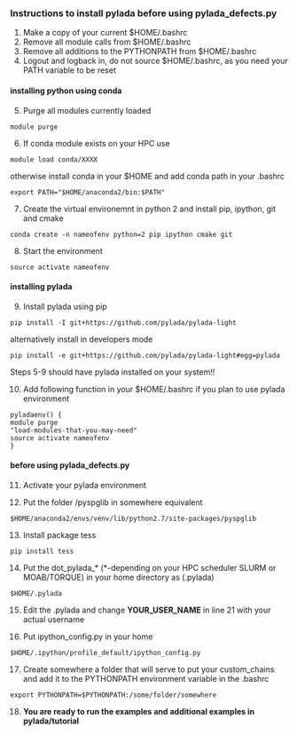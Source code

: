 ### Instructions to install pylada before using pylada_defects.py

1. Make a copy of your current $HOME/.bashrc
2. Remove all module calls from $HOME/.bashrc
3. Remove all additions to the PYTHONPATH from $HOME/.bashrc
4. Logout and logback in, do not source $HOME/.bashrc, as you need your PATH variable to be reset

#### installing python using conda 

5. Purge all modules currently loaded

```module purge```

6. If conda module exists on your HPC use

```module load conda/XXXX```

otherwise install conda in your $HOME and add conda path in your .bashrc

```export PATH="$HOME/anaconda2/bin:$PATH"```

7. Create the virtual environemnt in python 2 and install pip, ipython, git and cmake

```conda create -n nameofenv python=2 pip ipython cmake git```

8. Start the environment

```source activate nameofenv```

#### installing pylada

9. Install pylada using pip

```pip install -I git+https://github.com/pylada/pylada-light```

alternatively install in developers mode

```pip install -e git+https://github.com/pylada/pylada-light#egg=pylada```

Steps 5-9 should have pylada installed on your system!!

10. Add following function in your $HOME/.bashrc if you plan to use pylada environment 

```
pyladaenv() {
module purge
"load-modules-that-you-may-need"
source activate nameofenv
}
```

#### before using pylada_defects.py

11. Activate your pylada environment

12. Put the folder /pyspglib in somewhere equivalent

```$HOME/anaconda2/envs/venv/lib/python2.7/site-packages/pyspglib```

13. Install package tess

```pip install tess```

14. Put the dot_pylada_* (*-depending on your HPC scheduler SLURM or MOAB/TORQUE)
in your home directory as (.pylada)

```$HOME/.pylada```

15. Edit the .pylada and change **YOUR_USER_NAME** in line 21 with your actual username

16. Put ipython_config.py in your home

```$HOME/.ipython/profile_default/ipython_config.py```

17. Create somewhere a folder that will serve to put your custom_chains
and add it to the PYTHONPATH environment variable in the .bashrc

```export PYTHONPATH=$PYTHONPATH:/some/folder/somewhere```

18. **You are ready to run the examples and additional examples in pylada/tutorial**
